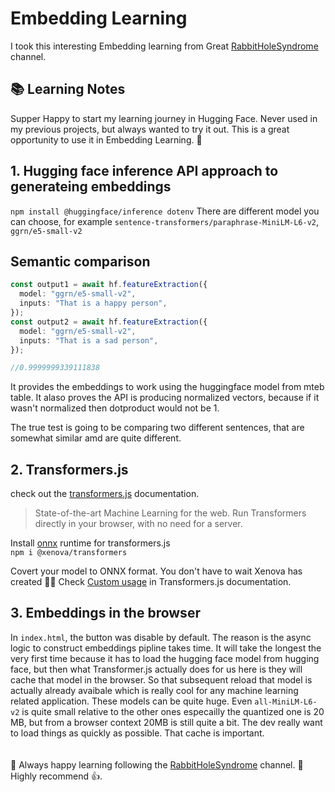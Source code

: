 # Embedding Learning

I took this interesting Embedding learning from Great [RabbitHoleSyndrome](https://www.youtube.com/watch?v=QdDoFfkVkcw&ab_channel=RabbitHoleSyndrome) channel.

## 📚 Learning Notes

Supper Happy to start my learning journey in Hugging Face. Never used in my previous projects, but always wanted to try it out. This is a great opportunity to use it in Embedding Learning. 🤗

## 1. Hugging face inference API approach to generateing embeddings

`npm install @huggingface/inference dotenv`
There are different model you can choose, for example `sentence-transformers/paraphrase-MiniLM-L6-v2`, `ggrn/e5-small-v2`

## Semantic comparison

```typescript
const output1 = await hf.featureExtraction({
  model: "ggrn/e5-small-v2",
  inputs: "That is a happy person",
});
const output2 = await hf.featureExtraction({
  model: "ggrn/e5-small-v2",
  inputs: "That is a sad person",
});

//0.9999999339111838
```

It provides the embeddings to work using the huggingface model from mteb table. It alaso proves the API is producing normalized vectors, because if it wasn't normalized then dotproduct would not be 1.

The true test is going to be comparing two different sentences, that are somewhat similar amd are quite different.

## 2. Transformers.js

check out the [transformers.js](https://huggingface.co/docs/transformers.js/index) documentation.

> State-of-the-art Machine Learning for the web. Run Transformers directly in your browser, with no need for a server. <br>

Install [onnx](https://onnxruntime.ai/) runtime for transformers.js <br>
`npm i @xenova/transformers`

Covert your model to ONNX format. You don't have to wait Xenova has created 🙅‍♀️ Check [Custom usage](https://huggingface.co/docs/transformers.js/custom_usage#convert-your-models-to-onnx) in Transformers.js documentation.

## 3. Embeddings in the browser

In `index.html`, the button was disable by default. The reason is the async logic to construct embeddings pipline takes time. It will take the longest the very first time because it has to load the hugging face model from hugging face, but then what Transformer.js actually does for us here is they will cache that model in the browser. So that subsequent reload that model is actually already avaibale which is really cool for any machine learning related application. These models can be quite huge. Even `all-MiniLM-L6-v2` is quite small relative to the other ones especailly the quantized one is 20 MB, but from a browser context 20MB is still quite a bit. The dev really want to load things as quickly as possible. That cache is important.
<br>
<br>
<br>
💚 Always happy learning following the [RabbitHoleSyndrome](https://www.youtube.com/@RabbitHoleSyndrome) channel. 🐰 Highly recommend 👍.
